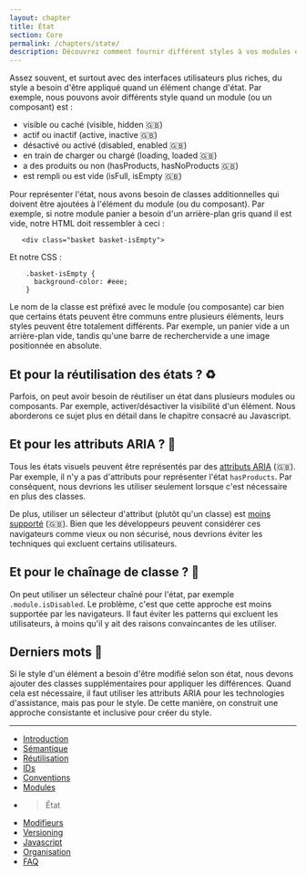 ```yaml
---
layout: chapter
title: État
section: Core
permalink: /chapters/state/
description: Découvrez comment fournir différent styles à vos modules et composants selon leur état, comme visible, caché et en train de charger.
---
```


Assez souvent, et surtout avec des interfaces utilisateurs plus riches, du style a besoin d'être appliqué quand un élément change d'état. Par exemple, nous pouvons avoir différents style quand un module (ou un composant) est :

- visible ou caché (visible, hidden :uk:)
- actif ou inactif (active, inactive :uk:)
- désactivé ou activé (disabled, enabled :uk:)
- en train de charger ou chargé (loading, loaded :uk:)
- a des produits ou non (hasProducts, hasNoProducts :uk:)
- est rempli ou est vide (isFull, isEmpty :uk:)

Pour représenter l'état, nous avons besoin de classes additionnelles qui doivent être ajoutées à l'élément du module (ou du composant). Par exemple, si notre module panier a besoin d'un arrière-plan gris quand il est vide, notre HTML doit ressembler à ceci :

 ```
	<div class="basket basket-isEmpty">
```

Et notre CSS :

```
	.basket-isEmpty {
      background-color: #eee;
	}
```

Le nom de la classe est préfixé avec le module (ou composante) car bien que certains états peuvent être communs entre plusieurs éléments, leurs styles peuvent être totalement différents. Par exemple, un panier vide a un arrière-plan vide, tandis qu'une barre de recherchervide a une image positionnée en absolute.


## Et pour la réutilisation des états ? :recycle:

Parfois, on peut avoir besoin de réutiliser un état dans plusieurs modules ou composants. Par exemple, activer/désactiver la visibilité d'un élément. Nous aborderons ce sujet plus en détail dans le chapitre consacré au Javascript.

## Et pour les attributs ARIA ? :eyes:

Tous les états visuels peuvent être représentés par des [attributs ARIA](https://www.w3.org/TR/wai-aria/states_and_properties#attrs_widgets) (:uk:). Par exemple, il n'y a pas d'attributs pour représenter l'état `hasProducts`. Par conséquent, nous devrions les utiliser seulement lorsque c'est nécessaire en plus des classes.

De plus, utiliser un sélecteur d'attribut (plutôt qu'un classe) est [moins supporté](https://www.impressivewebs.com/attribute-selectors/) (:uk:). Bien que les développeurs peuvent considérer ces navigateurs comme vieux ou non sécurisé, nous devrions éviter les techniques qui excluent certains utilisateurs.

## Et pour le chaînage de classe ? :link:

On peut utiliser un sélecteur chaîné pour l'état, par exemple  `.module.isDisabled`. Le problème, c'est que cette approche est moins supportée par les navigateurs. Il faut éviter les patterns qui excluent les utilisateurs, à moins qu'il y ait des raisons convaincantes de les utiliser.

## Derniers mots :checkered_flag:

Si le style d'un élément a besoin d'être modifié selon son état, nous devons ajouter des classes supplémentaires pour appliquer les différences. Quand cela est nécessaire, il faut utiliser les attributs ARIA pour les technologies d'assistance, mais pas pour le style. De cette manière, on construit une approche consistante et inclusive pour créer du style.

---
* [Introduction](https://github.com/naomiHauret/maintainablecss.com/blob/gh-pages/_chapters/01-introduction.md)
* [Sémantique](https://github.com/naomiHauret/maintainablecss.com/blob/gh-pages/_chapters/02-semantics.md)
* [Réutilisation](https://github.com/naomiHauret/maintainablecss.com/blob/gh-pages/_chapters/03-reuse.md)
* [IDs](https://github.com/naomiHauret/maintainablecss.com/blob/gh-pages/_chapters/04-ids.md)
* [Conventions](https://github.com/naomiHauret/maintainablecss.com/blob/gh-pages/_chapters/05-conventions.md)
* [Modules](https://github.com/naomiHauret/maintainablecss.com/blob/gh-pages/_chapters/06-modules.md)
* > État
* [Modifieurs](https://github.com/naomiHauret/maintainablecss.com/blob/gh-pages/_chapters/08-modifiers.md)
* [Versioning](https://github.com/naomiHauret/maintainablecss.com/blob/gh-pages/_chapters/09-versioning.md)
* [Javascript](https://github.com/naomiHauret/maintainablecss.com/blob/gh-pages/_chapters/10-javascript.md)
* [Organisation](https://github.com/naomiHauret/maintainablecss.com/blob/gh-pages/_chapters/11-organisation.md)
* [FAQ](https://github.com/naomiHauret/maintainablecss.com/blob/gh-pages/_chapters/12-faq.md)
